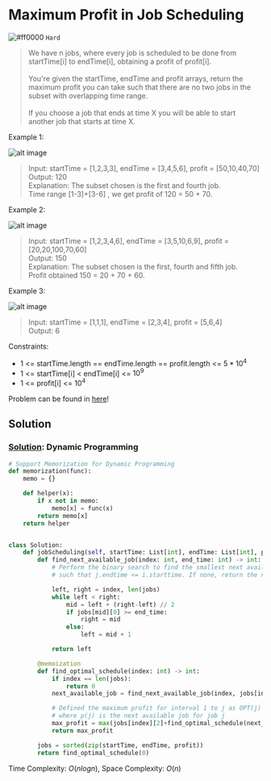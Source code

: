 # Maximum Profit in Job Scheduling
![#ff0000](https://placehold.co/1x1/ff0000/ff0000.png) `Hard`

> We have n jobs, where every job is scheduled to be done from startTime[i] to endTime[i], obtaining a profit of profit[i].<br><br>
You're given the startTime, endTime and profit arrays, return the maximum profit you can take such that there are no two jobs in the subset with overlapping time range.<br><br>
If you choose a job that ends at time X you will be able to start another job that starts at time X.

Example 1:

![alt image](https://assets.leetcode.com/uploads/2019/10/10/sample1_1584.png)

> Input: startTime = [1,2,3,3], endTime = [3,4,5,6], profit = [50,10,40,70]\
Output: 120\
Explanation: The subset chosen is the first and fourth job. \
Time range [1-3]+[3-6] , we get profit of 120 = 50 + 70.

Example 2:

![alt image](https://assets.leetcode.com/uploads/2019/10/10/sample22_1584.png)

> Input: startTime = [1,2,3,4,6], endTime = [3,5,10,6,9], profit = [20,20,100,70,60]\
Output: 150\
Explanation: The subset chosen is the first, fourth and fifth job.\
Profit obtained 150 = 20 + 70 + 60.

Example 3:

![alt image](https://assets.leetcode.com/uploads/2019/10/10/sample3_1584.png)

> Input: startTime = [1,1,1], endTime = [2,3,4], profit = [5,6,4]\
Output: 6

Constraints:
- $1$ <= startTime.length == endTime.length == profit.length <= $5 * 10^4$
- $1$ <= startTime[i] < endTime[i] <= $10^9$
- $1$ <= profit[i] <= $10^4$

Problem can be found in [here](https://leetcode.com/problems/maximum-profit-in-job-scheduling)!

## Solution
### [Solution](/Binary%20Search/1235-MaximumProfitinJobScheduling/solution.py): Dynamic Programming

```python
# Support Memorization for Dynamic Programming
def memorization(func):
    memo = {}

    def helper(x):
        if x not in memo:
            memo[x] = func(x)
        return memo[x]
    return helper


class Solution:
    def jobScheduling(self, startTime: List[int], endTime: List[int], profit: List[int]) -> int:
        def find_next_available_job(index: int, end_time: int) -> int:
            # Perform the binary search to find the smallest next available job i for the current job j
            # such that j.endtime <= i.starttime. If none, return the number of jobs.

            left, right = index, len(jobs)
            while left < right:
                mid = left + (right-left) // 2
                if jobs[mid][0] >= end_time:
                    right = mid
                else:
                    left = mid + 1

            return left

        @memoization
        def find_optimal_schedule(index: int) -> int:
            if index == len(jobs):
                return 0
            next_available_job = find_next_available_job(index, jobs[index][1])

            # Defined the maximum profit for interval 1 to j as OPT(j) => OPT(j) = max{j.profit + OPT(p(j)), OPT(j-1)}
            # where p(j) is the next available job for job j
            max_profit = max(jobs[index][2]+find_optimal_schedule(next_available_job), find_optimal_schedule(index+1))
            return max_profit

        jobs = sorted(zip(startTime, endTime, profit))
        return find_optimal_schedule(0)
```

Time Complexity: $O(nlogn)$, Space Complexity: $O(n)$